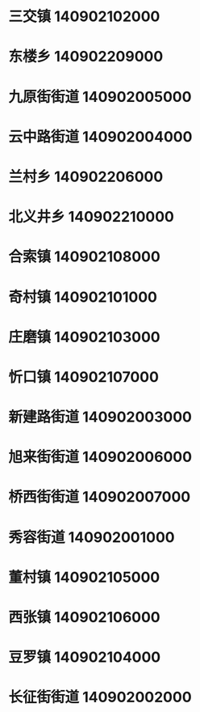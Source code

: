 # 三交镇 140902102000
# 东楼乡 140902209000
# 九原街街道 140902005000
# 云中路街道 140902004000
# 兰村乡 140902206000
# 北义井乡 140902210000
# 合索镇 140902108000
# 奇村镇 140902101000
# 庄磨镇 140902103000
# 忻口镇 140902107000
# 新建路街道 140902003000
# 旭来街街道 140902006000
# 桥西街街道 140902007000
# 秀容街道 140902001000
# 董村镇 140902105000
# 西张镇 140902106000
# 豆罗镇 140902104000
# 长征街街道 140902002000
